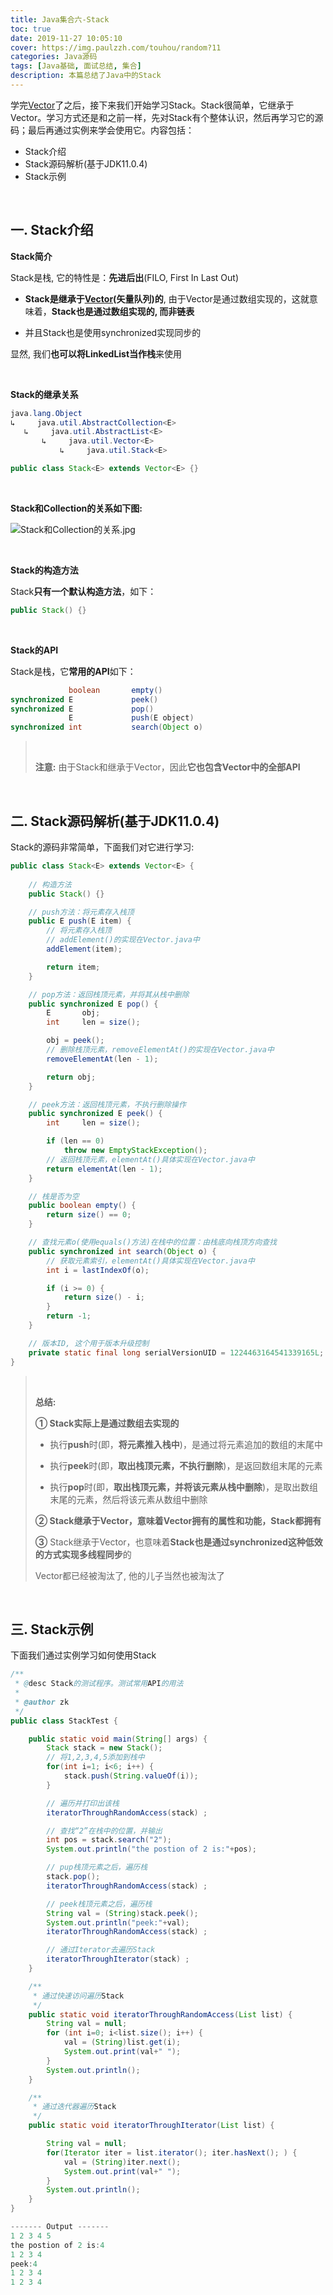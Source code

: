 ```yaml
---
title: Java集合六-Stack
toc: true
date: 2019-11-27 10:05:10
cover: https://img.paulzzh.com/touhou/random?11
categories: Java源码
tags: [Java基础, 面试总结, 集合]
description: 本篇总结了Java中的Stack
---
```


学完[Vector](https://jasonkayzk.github.io/2019/11/26/Java%E9%9B%86%E5%90%88%E4%BA%94-Vector/)了之后，接下来我们开始学习Stack。Stack很简单，它继承于Vector。学习方式还是和之前一样，先对Stack有个整体认识，然后再学习它的源码；最后再通过实例来学会使用它。内容包括：

-   Stack介绍
-   Stack源码解析(基于JDK11.0.4)
-   Stack示例

<br/>

<!--more-->

## 一. Stack介绍

**Stack简介**

 Stack是栈, 它的特性是：**先进后出**(FILO, First In Last Out)

-   **Stack是继承于[Vector](https://jasonkayzk.github.io/2019/11/26/Java%E9%9B%86%E5%90%88%E4%BA%94-Vector/)(矢量队列)的**, 由于Vector是通过数组实现的，这就意味着，**Stack也是通过数组实现的, 而非链表**

    

-   并且Stack也是使用synchronized实现同步的

显然, 我们**也可以将LinkedList当作栈**来使用

<br/>

**Stack的继承关系**

```java
java.lang.Object
↳     java.util.AbstractCollection<E>
   ↳     java.util.AbstractList<E>
       ↳     java.util.Vector<E>
           ↳     java.util.Stack<E>

public class Stack<E> extends Vector<E> {}
```

<br/>

**Stack和Collection的关系如下图:**

![Stack和Collection的关系.jpg](https://raw.gitmirror.com/JasonkayZK/blog_static/master/images/Stack和Collection的关系.jpg)

<br/>

**Stack的构造方法**

Stack**只有一个默认构造方法**，如下：

```java
public Stack() {}
```

<br/>

**Stack的API**

Stack是栈，它**常用的API**如下：

```java
             boolean       empty()
synchronized E             peek()
synchronized E             pop()
             E             push(E object)
synchronized int           search(Object o)
```

>   <br/>
>
>   **注意:** 由于Stack和继承于Vector，因此**它也包含Vector中的全部API**

<br/>

## 二. Stack源码解析(基于JDK11.0.4)

Stack的源码非常简单，下面我们对它进行学习:

```java
public class Stack<E> extends Vector<E> {
    
    // 构造方法
    public Stack() {}

    // push方法：将元素存入栈顶
    public E push(E item) {
        // 将元素存入栈顶
        // addElement()的实现在Vector.java中
        addElement(item);

        return item;
    }

    // pop方法：返回栈顶元素，并将其从栈中删除
    public synchronized E pop() {
        E       obj;
        int     len = size();

        obj = peek();
        // 删除栈顶元素，removeElementAt()的实现在Vector.java中
        removeElementAt(len - 1);

        return obj;
    }

    // peek方法：返回栈顶元素，不执行删除操作
    public synchronized E peek() {
        int     len = size();

        if (len == 0)
            throw new EmptyStackException();
        // 返回栈顶元素，elementAt()具体实现在Vector.java中
        return elementAt(len - 1);
    }

    // 栈是否为空
    public boolean empty() {
        return size() == 0;
    }

    // 查找元素o(使用equals()方法)在栈中的位置：由栈底向栈顶方向查找
    public synchronized int search(Object o) {
        // 获取元素索引，elementAt()具体实现在Vector.java中
        int i = lastIndexOf(o);

        if (i >= 0) {
            return size() - i;
        }
        return -1;
    }

    // 版本ID, 这个用于版本升级控制
    private static final long serialVersionUID = 1224463164541339165L;
}

```

><br/>
>
>**总结:**
>
>**① Stack实际上是通过数组去实现的**
>
>-   执行**push**时(即，**将元素推入栈中**)，是通过将元素追加的数组的末尾中
>
>    
>
>-   执行**peek**时(即，**取出栈顶元素，不执行删除**)，是返回数组末尾的元素
>
>    
>
>-   执行**pop**时(即，**取出栈顶元素，并将该元素从栈中删除**)，是取出数组末尾的元素，然后将该元素从数组中删除
>
>    
>
>**② Stack继承于Vector，意味着Vector拥有的属性和功能，Stack都拥有**
>
>**③** Stack继承于Vector，也意味着**Stack也是通过synchronized这种低效的方式实现多线程同步**的
>
>Vector都已经被淘汰了, 他的儿子当然也被淘汰了

<br/>

## 三. Stack示例

下面我们通过实例学习如何使用Stack

```java
/**
 * @desc Stack的测试程序。测试常用API的用法
 *
 * @author zk
 */
public class StackTest {

    public static void main(String[] args) {
        Stack stack = new Stack();
        // 将1,2,3,4,5添加到栈中
        for(int i=1; i<6; i++) {
            stack.push(String.valueOf(i));
        }

        // 遍历并打印出该栈
        iteratorThroughRandomAccess(stack) ;

        // 查找“2”在栈中的位置，并输出
        int pos = stack.search("2");
        System.out.println("the postion of 2 is:"+pos);

        // pup栈顶元素之后，遍历栈
        stack.pop();
        iteratorThroughRandomAccess(stack) ;

        // peek栈顶元素之后，遍历栈
        String val = (String)stack.peek();
        System.out.println("peek:"+val);
        iteratorThroughRandomAccess(stack) ;

        // 通过Iterator去遍历Stack
        iteratorThroughIterator(stack) ;
    }

    /**
     * 通过快速访问遍历Stack
     */
    public static void iteratorThroughRandomAccess(List list) {
        String val = null;
        for (int i=0; i<list.size(); i++) {
            val = (String)list.get(i);
            System.out.print(val+" ");
        }
        System.out.println();
    }

    /**
     * 通过迭代器遍历Stack
     */
    public static void iteratorThroughIterator(List list) {

        String val = null;
        for(Iterator iter = list.iterator(); iter.hasNext(); ) {
            val = (String)iter.next();
            System.out.print(val+" ");
        }
        System.out.println();
    }
}

------- Output -------
1 2 3 4 5 
the postion of 2 is:4
1 2 3 4 
peek:4
1 2 3 4 
1 2 3 4
```

<br/>